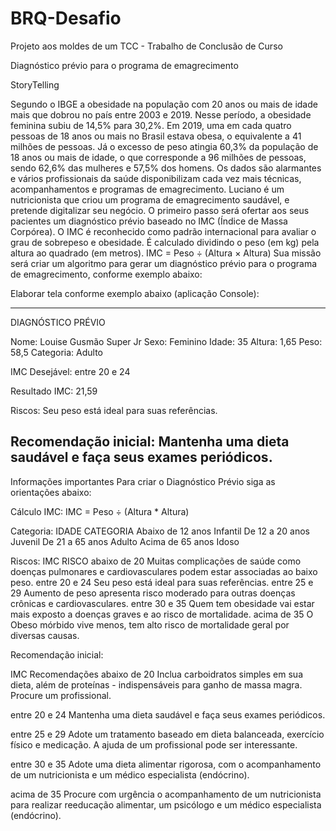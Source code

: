 # BRQ-Desafio
Projeto aos moldes de um TCC - Trabalho de Conclusão de Curso

Diagnóstico prévio para o programa de emagrecimento

StoryTelling

Segundo o IBGE a obesidade na população com 20 anos ou mais de idade mais que dobrou
no país entre 2003 e 2019. Nesse período, a obesidade feminina subiu de 14,5% para 30,2%.
Em 2019, uma em cada quatro pessoas de 18 anos ou mais no Brasil estava obesa, o
equivalente a 41 milhões de pessoas. Já o excesso de peso atingia 60,3% da população de 18
anos ou mais de idade, o que corresponde a 96 milhões de pessoas, sendo 62,6% das
mulheres e 57,5% dos homens.
Os dados são alarmantes e vários profissionais da saúde disponibilizam cada vez mais
técnicas, acompanhamentos e programas de emagrecimento. Luciano é um nutricionista
que criou um programa de emagrecimento saudável, e pretende digitalizar seu negócio. O
primeiro passo será ofertar aos seus pacientes um diagnóstico prévio baseado no IMC
(Índice de Massa Corpórea).
O IMC é reconhecido como padrão internacional para avaliar o grau de sobrepeso e
obesidade. É calculado dividindo o peso (em kg) pela altura ao quadrado (em metros).
IMC = Peso ÷ (Altura × Altura)
Sua missão será criar um algoritmo para gerar um diagnóstico prévio para o programa de
emagrecimento, conforme exemplo abaixo:

Elaborar tela conforme exemplo abaixo (aplicação Console):

---------------------------------------------------------------------------
DIAGNÓSTICO PRÉVIO

Nome: Louise Gusmão Super Jr
Sexo: Feminino
Idade: 35
Altura: 1,65
Peso: 58,5
Categoria: Adulto


IMC Desejável: entre 20 e 24

Resultado IMC: 21,59

Riscos: Seu peso está ideal para suas referências.

Recomendação inicial: Mantenha uma dieta saudável e
faça seus exames periódicos.
---------------------------------------------------------------------------

Informações importantes
Para criar o Diagnóstico Prévio siga as orientações abaixo:

Cálculo IMC:
IMC = Peso ÷ (Altura * Altura)

Categoria:
IDADE             CATEGORIA
Abaixo de 12 anos Infantil
De 12 a 20 anos 	Juvenil
De 21 a 65 anos 	Adulto
Acima de 65 anos 	Idoso

Riscos:
IMC           	RISCO
abaixo de 20  	Muitas complicações de saúde como doenças pulmonares e
cardiovasculares podem estar associadas ao baixo peso.
entre 20 e 24 	Seu peso está ideal para suas referências.
entre 25 e 29 	Aumento de peso apresenta risco moderado para outras doenças
crônicas e cardiovasculares.
entre 30 e 35 	Quem tem obesidade vai estar mais exposto a doenças graves e ao
risco de mortalidade.
acima de 35 O 	Obeso mórbido vive menos, tem alto risco de mortalidade geral
por diversas causas.


Recomendação inicial:

IMC				Recomendações
abaixo de 20 	Inclua carboidratos simples em sua dieta, além de proteínas -
indispensáveis para ganho de massa magra. Procure um profissional.

entre 20 e 24 	Mantenha uma dieta saudável e faça seus exames periódicos.

entre 25 e 29 	Adote um tratamento baseado em dieta balanceada, exercício físico
e medicação. A ajuda de um profissional pode ser interessante.

entre 30 e 35 	Adote uma dieta alimentar rigorosa, com o acompanhamento de um
nutricionista e um médico especialista (endócrino).

acima de 35 	Procure com urgência o acompanhamento de um nutricionista para
realizar reeducação alimentar, um psicólogo e um médico especialista (endócrino).
